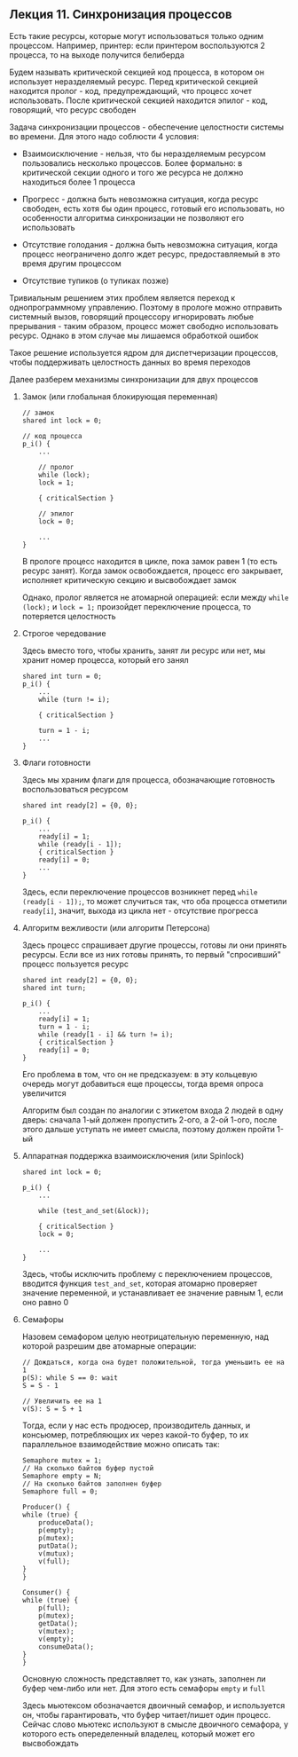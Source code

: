 ## Лекция 11. Синхронизация процессов

Есть такие ресурсы, которые могут использоваться только одним процессом. Например, принтер: если принтером воспользуются 2 процесса, то на выходе получится белиберда

Будем называть критической секцией код процесса, в котором он использует неразделяемый ресурс. Перед критической секцией находится пролог - код, предупреждающий, что процесс хочет использовать. После критической секцией находится эпилог - код, говорящий, что ресурс свободен

Задача синхронизации процессов - обеспечение целостности системы во времени. Для этого надо соблюсти 4 условия:

* Взаимоисключение - нельзя, что бы неразделяемым ресурсом пользовались несколько процессов. Более формально: в критической секции одного и того же ресурса не должно находиться более 1 процесса

* Прогресс - должна быть невозможна ситуация, когда ресурс свободен, есть хотя бы один процесс, готовый его использовать, но особенности алгоритма синхронизации не позволяют его использовать

* Отсутствие голодания - должна быть невозможна ситуация, когда процесс неограничено долго ждет ресурс, предоставляемый в это время другим процессом

* Отсутствие тупиков (о тупиках позже)

Тривиальным решением этих проблем является переход к однопрограммному управлению. Поэтому в прологе можно отправить системный вызов, говорящий процессору игнорировать любые прерывания - таким образом, процесс может свободно использовать ресурс. Однако в этом случае мы лишаемся обработкой ошибок

Такое решение используется ядром для диспетчеризации процессов, чтобы поддерживать целостность данных во время переходов

Далее разберем механизмы синхронизации для двух процессов

1. Замок (или глобальная блокирующая переменная) 

    ```
    // замок
    shared int lock = 0;

    // код процесса
    p_i() {
        ...

        // пролог
        while (lock);
        lock = 1;

        { criticalSection }

        // эпилог
        lock = 0;
        
        ...
    }
    ```

    В прологе процесс находится в цикле, пока замок равен 1 (то есть ресурс занят). Когда замок освобождается, процесс его закрывает, исполняет критическую секцию и высвобождает замок

    Однако, пролог является не атомарной операцией: если между `while (lock);` и `lock = 1;` произойдет переключение процесса, то потеряется целостность

2. Строгое чередование

    Здесь вместо того, чтобы хранить, занят ли ресурс или нет, мы хранит номер процесса, который его занял

    ```
    shared int turn = 0;
    p_i() {
        ...
        while (turn != i);

        { criticalSection }

        turn = 1 - i;
        ...
    }
    ```

3. Флаги готовности

    Здесь мы храним флаги для процесса, обозначающие готовность воспользоваться ресурсом

    ```
    shared int ready[2] = {0, 0};

    p_i() {
        ...
        ready[i] = 1;
        while (ready[i - 1]);
        { criticalSection }
        ready[i] = 0;
        ...
    }
    ```

    Здесь, если переключение процессов возникнет перед `while (ready[i - 1]);`, то может случиться так, что оба процесса отметили `ready[i]`, значит, выхода из цикла нет - отсутствие прогресса

4. Алгоритм вежливости (или алгоритм Петерсона)

    Здесь процесс спрашивает другие процессы, готовы ли они принять ресурсы. Если все из них готовы принять, то первый "спросивший" процесс пользуется ресурс 

    ```
    shared int ready[2] = {0, 0};
    shared int turn;

    p_i() {
        ...
        ready[i] = 1;
        turn = 1 - i;
        while (ready[1 - i] && turn != i);
        { criticalSection }
        ready[i] = 0;
    }
    ```

    Его проблема в том, что он не предсказуем: в эту кольцевую очередь могут добавиться еще процессы, тогда время опроса увеличится

    <!-- переписать, фигня вышла -->
    Алгоритм был создан по аналогии с этикетом входа 2 людей в одну дверь: сначала 1-ый должен пропустить 2-ого, а 2-ой 1-ого, после этого дальше уступать не имеет смысла, поэтому должен пройти 1-ый


5. Аппаратная поддержка взаимоисключения (или Spinlock)

    ```
    shared int lock = 0;

    p_i() {
        ...

        while (test_and_set(&lock));

        { criticalSection }
        lock = 0;
        
        ...
    }
    ```

    Здесь, чтобы исключить проблему с переключением процессов, вводится функция `test_and_set`, которая атомарно проверяет значение переменной, и устанавливает ее значение равным 1, если оно равно 0

6. Семафоры

    Назовем семафором целую неотрицательную переменную, над которой разрешим две атомарные операции:

    ```
    // Дождаться, когда она будет положительной, тогда уменьшить ее на 1
    p(S): while S == 0: wait
    S = S - 1
    ```

    ```
    // Увеличить ее на 1
    v(S): S = S + 1
    ```

    Тогда, если у нас есть продюсер, производитель данных, и консьюмер, потребляющих их через какой-то буфер, то их параллельное взаимодействие можно описать так:

    ```
    Semaphore mutex = 1;
    // На сколько байтов буфер пустой
    Semaphore empty = N;
    // На сколько байтов заполнен буфер
    Semaphore full = 0;

    Producer() {
    while (true) {
        produceData();
        p(empty);
        p(mutex);
        putData();
        v(mutux);
        v(full);
    }
    }

    Consumer() {
    while (true) {
        p(full);
        p(mutex);
        getData();
        v(mutex);
        v(empty);
        consumeData();
    }
    }
    ```

    Основную сложность представляет то, как узнать, заполнен ли буфер чем-либо или нет. Для этого есть семафоры `empty` и `full`

    Здесь мьютексом обозначается двоичный семафор, и используется он, чтобы гарантировать, что буфер читает/пишет один процесс. Сейчас слово мьютекс используют в смысле двоичного семафора, у которого есть опеределенный владелец, который может его высвобождать


